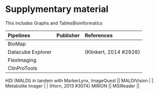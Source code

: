 # Supplymentary material
This includes Graphs and TablesBioinformatics 

Pipelines|Publisher|References
:--- | --- | :---
BioMap | | 
Datacube Explorer | | {Klinkert, 2014 #2928}
FlexImaging | | 
ClinProTools | |
HDI (MALDI) in tandem with MarkerLynx, 
ImageQuest || 
MALDIVision | | 
Metabolite Imager | | {Horn, 2013 #3074}
MIRION ||
MSiReader ||